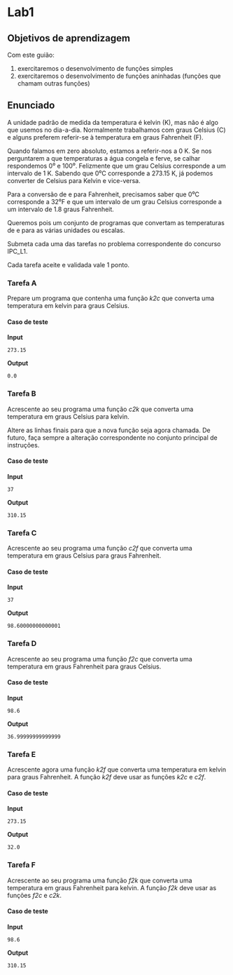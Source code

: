# Lab1

## Objetivos de aprendizagem

Com este guião:

1. exercitaremos o desenvolvimento de funções simples
1. exercitaremos o desenvolvimento de funções aninhadas (funções que chamam outras funções)


## Enunciado

A unidade padrão de medida da temperatura é kelvin (K), mas não é algo que usemos no dia-a-dia. Normalmente trabalhamos com graus Celsius (C) e alguns preferem referir-se à temperatura em graus Fahrenheit (F).

Quando falamos em zero absoluto, estamos a referir-nos a 0 K. Se nos perguntarem a que temperaturas a água congela e ferve, se calhar respondemos 0⁰ e 100⁰. Felizmente que um grau Celsius corresponde a um intervalo de 1 K. Sabendo que 0⁰C corresponde a 273.15 K, já podemos converter de Celsius para Kelvin e vice-versa.

Para a conversão de e para Fahrenheit, precisamos saber que 0⁰C corresponde a 32⁰F e que um intervalo de um grau Celsius corresponde a um intervalo de 1.8 graus Fahrenheit.

Queremos pois um conjunto de programas que convertam as temperaturas de e para as várias unidades ou escalas. 

Submeta cada uma das tarefas no problema correspondente do concurso IPC_L1.

Cada tarefa aceite e validada vale 1 ponto.

### Tarefa A

Prepare um programa que contenha uma função *k2c* que converta uma temperatura em kelvin para graus Celsius.

#### Caso de teste

**Input**

```
273.15
```


**Output**

```
0.0
```

### Tarefa B

Acrescente ao seu programa uma função *c2k* que converta uma temperatura em graus Celsius para kelvin.

Altere as linhas finais para que a nova função seja agora chamada.
De futuro, faça sempre a alteração correspondente no conjunto principal de instruções.

#### Caso de teste

**Input**

```
37
```


**Output**

```
310.15
```


### Tarefa C

Acrescente ao seu programa uma função *c2f* que converta uma temperatura em graus Celsius para graus Fahrenheit.

#### Caso de teste

**Input**

```
37
```

**Output**

```
98.60000000000001
```

### Tarefa D

Acrescente ao seu programa uma função *f2c* que converta uma temperatura em graus Fahrenheit para graus Celsius.

#### Caso de teste

**Input**

```
98.6
```

**Output**

```
36.99999999999999
```

### Tarefa E

Acrescente agora uma função *k2f* que converta uma temperatura em kelvin para graus Fahrenheit. A função *k2f* deve usar as funções *k2c* e *c2f*. 

#### Caso de teste

**Input**

```
273.15
```

**Output**

```
32.0
```

### Tarefa F

Acrescente ao seu programa uma função *f2k* que converta uma temperatura em graus Fahrenheit para kelvin. A função *f2k* deve usar as funções *f2c* e *c2k*. 

#### Caso de teste

**Input**

```
98.6
```

**Output**

```
310.15
```

